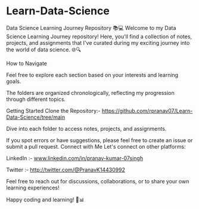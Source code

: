 # Learn-Data-Science
Data Science Learning Journey Repository 📚💻
Welcome to my Data Science Learning Journey repository! Here, you'll find a collection of notes, projects, and assignments that I've curated during my exciting journey into the world of data science. 🌐🔍


How to Navigate

Feel free to explore each section based on your interests and learning goals.

The folders are organized chronologically, reflecting my progression through different topics.

Getting Started
Clone the Repository:- https://github.com/rpranav07/Learn-Data-Science/tree/main


Dive into each folder to access notes, projects, and assignments.


If you spot errors or have suggestions, please feel free to create an issue or submit a pull request.
Connect with Me
Let's connect on other platforms:

LinkedIn :- www.linkedin.com/in/pranav-kumar-07singh

Twitter :- http://twitter.com/@PranavK14430992

Feel free to reach out for discussions, collaborations, or to share your own learning experiences!

Happy coding and learning! 🚀📊
